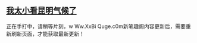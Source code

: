 ## [我太小看昆明气候了](https://www.xxbiquge.com/11_11207/9230497.html)
正在手打中，请稍等片刻，w Ww.XxBi Quge.c0m新笔趣阁内容更新后，需要重新刷新页面，才能获取最新更新！
